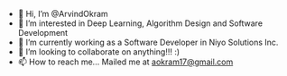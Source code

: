 - 👋 Hi, I’m @ArvindOkram
- 👀 I’m interested in Deep Learning, Algorithm Design and Software Development  
- 🌱 I’m currently working as a Software Developer in Niyo Solutions Inc.
- 💞️ I’m looking to collaborate on anything!!! :)
- 📫 How to reach me... Mailed me at aokram17@gmail.com

<!---
ArvindOkram/ArvindOkram is a ✨ special ✨ repository because its `README.md` (this file) appears on your GitHub profile.
You can click the Preview link to take a look at your changes.
--->
